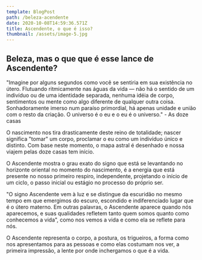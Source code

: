 ```yaml
---
template: BlogPost
path: /beleza-acendente
date: 2020-10-08T14:59:36.571Z
title: Ascendente, o que é isso?
thumbnail: /assets/image-5.jpg
---
```


## Beleza, mas o que que é esse lance de Ascendente?

"Imagine por alguns segundos como você se sentiria em sua existência no
útero. Flutuando ritmicamente nas águas da vida — não há o sentido de um
indivíduo ou de uma identidade separada, nenhuma idéia de corpo, sentimentos ou
mente como algo diferente de qualquer outra coisa. Sonhadoramente imerso num
paraíso primordial, há apenas unidade e união com o resto da criação. O universo é
o eu e o eu é o universo." - As doze casas

O nascimento nos tira drasticamente deste reino de totalidade; nascer significa "tomar" um corpo, proclamar o eu como um indivíduo único e distinto. Com base neste momento, o mapa astral é desenhado e nossa viajem pelas doze casas tem início.

O Ascendente mostra o grau exato do signo que está se levantando no horizonte oriental no momento do nascimento, é a energia que está presente no nosso primeiro respiro, independente, projetando o início de um ciclo, o passo inicial ou estágio no processo do próprio ser.

"O signo Ascendente vem à luz e se distingue da escuridão no
mesmo tempo em que emergimos do escuro, escondido e indiferenciado lugar que é o útero materno. Em outras palavras, o Ascendente
aparece quando nós aparecemos, e suas qualidades refletem tanto quem somos quanto como conhecemos a vida", como nos vemos a vida e como ela se reflete para nós.

O Ascendente representa o corpo, a postura, os trigueiros, a forma como nos apresentamos para as pessoas e como elas costumam nos ver, a primeira impressão, a lente por onde inchergamos o que é a vida.
